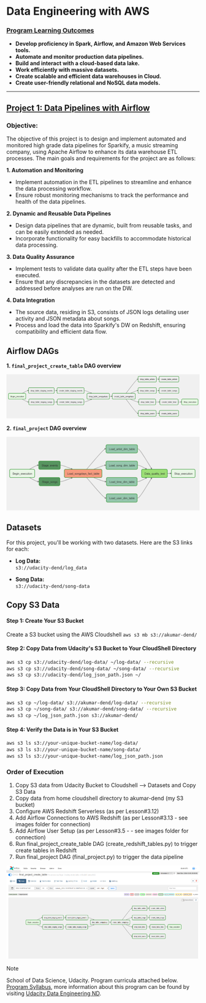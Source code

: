 # Data Engineering with AWS

### <ins>Program Learning Outcomes</ins>  

* **Develop proficiency in Spark, Airflow, and Amazon Web Services tools.**
* **Automate and monitor production data pipelines.**
* **Build and interact with a cloud-based data lake.**
* **Work efficiently with massive datasets.**
* **Create scalable and efficient data warehouses in Cloud.**
* **Create user-friendly relational and NoSQL data models.**
___

## [Project 1: Data Pipelines with Airflow](./automate-data-pipelines-with-airflow)

### Objective: 

The objective of this project is to design and implement automated and monitored high grade data pipelines for Sparkify, a music streaming company, using Apache Airflow to enhance its data warehouse ETL processes. The main goals and requirements for the project are as follows:

**1. Automation and Monitoring**
- Implement automation in the ETL pipelines to streamline and enhance the data processing workflow.
- Ensure robust monitoring mechanisms to track the performance and health of the data pipelines.

**2. Dynamic and Reusable Data Pipelines**
- Design data pipelines that are dynamic, built from reusable tasks, and can be easily extended as needed.
- Incorporate functionality for easy backfills to accommodate historical data processing.

**3. Data Quality Assurance**
- Implement tests to validate data quality after the ETL steps have been executed.
- Ensure that any discrepancies in the datasets are detected and addressed before analyses are run on the DW.

**4. Data Integration**
- The source data, residing in S3, consists of JSON logs detailing user activity and JSON metadata about songs.
- Process and load the data into Sparkify's DW on Redshift, ensuring compatibility and efficient data flow.

## Airflow DAGs

**1. `final_project_create_table` DAG overview**

![Create Table DAG](automate-data-pipelines-with-airflow/images/final_project_create_table_DAG_Graph_Zoom.PNG)

**2. `final_project` DAG overview**

![Final Project DAG](automate-data-pipelines-with-airflow/images/final_project_DAG_Graph_Zoom.PNG)

## Datasets

For this project, you'll be working with two datasets. Here are the S3 links for each:

- **Log Data:**  
  `s3://udacity-dend/log_data`

- **Song Data:**  
  `s3://udacity-dend/song-data`

## Copy S3 Data

#### Step 1: Create Your S3 Bucket
Create a S3 bucket using the AWS Cloudshell
`aws s3 mb s3://akumar-dend/`

#### Step 2: Copy Data from Udacity's S3 Bucket to Your CloudShell Directory
```bash
aws s3 cp s3://udacity-dend/log-data/ ~/log-data/ --recursive
aws s3 cp s3://udacity-dend/song-data/ ~/song-data/ --recursive
aws s3 cp s3://udacity-dend/log_json_path.json ~/
```
#### Step 3: Copy Data from Your CloudShell Directory to Your Own S3 Bucket
```bash
aws s3 cp ~/log-data/ s3://akumar-dend/log-data/ --recursive
aws s3 cp ~/song-data/ s3://akumar-dend/song-data/ --recursive
aws s3 cp ~/log_json_path.json s3://akumar-dend/
```
#### Step 4: Verify the Data is in Your S3 Bucket
```bash
aws s3 ls s3://your-unique-bucket-name/log-data/
aws s3 ls s3://your-unique-bucket-name/song-data/
aws s3 ls s3://your-unique-bucket-name/log_json_path.json
```

### Order of Execution 
1. Copy S3 data from Udacity Bucket to Cloudshell --> Datasets and Copy S3 Data
2. Copy data from home cloudshell directory to akumar-dend (my S3 bucket)
3. Configure AWS Redshift Serverless (as per Lesson#3.12)
4. Add Airflow Connections to AWS Redshift (as per Lesson#3.13 - see images folder for connection)
5. Add Airflow User Setup (as per Lesson#3.5 - - see images folder for connection)
6. Run final_project_create_table DAG (create_redshift_tables.py) to trigger create tables in Redshift
7. Run final_project DAG (final_project.py) to trigger the data pipeline
   
![Project Logo](automate-data-pipelines-with-airflow/images/final_project_create_table_DAG_Graph.PNG)

> [!NOTE]
> School of Data Science, Udacity. Program curricula attached below.
[Program Syllabus](./Data%2BEngineering%2BNanodegree%2BProgram%2BSyllabus.pdf), more information about this program can be found by visiting [Udacity Data Engineering ND](https://www.udacity.com/course/data-engineer-nanodegree--nd027).
